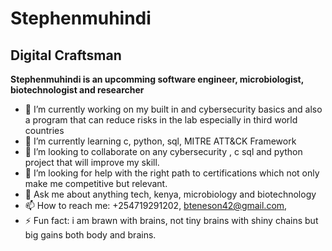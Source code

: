 # Stephenmuhindi

## Digital Craftsman

**Stephenmuhindi is an upcomming software engineer, microbiologist, biotechnologist and researcher**

- 🔭 I’m currently working on my built in and cybersecurity basics and also a program that can reduce risks in the lab especially in third world countries
- 🌱 I’m currently learning c, python, sql, MITRE ATT&CK Framework
- 👯 I’m looking to collaborate on any cybersecurity , c sql and python project that will improve my skill.
- 🤔 I’m looking for help with the right path to certifications which not only make me competitive but relevant.
- 💬 Ask me about anything tech, kenya, microbiology and biotechnology
- 📫 How to reach me: +254719291202, bteneson42@gmail.com,
- ⚡ Fun fact: i am brawn with brains, not tiny brains with shiny chains but big gains both body and brains.
